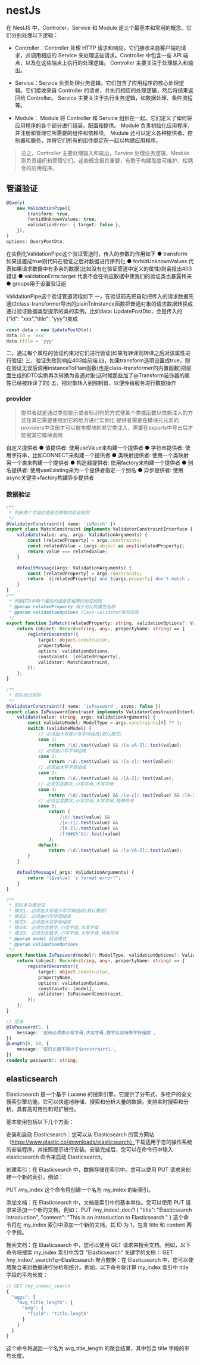 # nestJs

在 NestJS 中，Controller、Service 和 Module 是三个最基本和常用的概念。它们分别处理以下逻辑：

+ Controller：Controller 处理 HTTP 请求和响应。它们接收来自客户端的请求，并调用相应的 Service 来处理这些请求。Controller 中包含一些 API 端点，以及在这些端点上执行的处理逻辑。 Controller 主要关注于处理输入和输出。

+ Service：Service 负责处理业务逻辑。它们包含了应用程序的核心处理逻辑。它们接收来自 Controller 的请求，并执行相应的处理逻辑，然后将结果返回给 Controller。 Service 主要关注于执行业务逻辑，如数据处理、条件流程等。

+ Module： Module 将 Controller 和 Service 组织在一起。它们定义了如何将应用程序的各个部分进行组装、配置和提供。 Module 负责初始化应用程序，并注册和管理它所需要的组件和依赖项。 Module 还可以定义各种提供者、控制器和服务，并将它们所有的组件绑定在一起以构建应用程序。

> 总之，Controller 主要处理输入和输出，Service 处理业务逻辑，Module 则负责组织和管理它们。这些概念极其重要，有助于构建高度可维护、松耦合的应用程序。

## 管道验证

```typescript
@Query(
    new ValidationPipe({
        transform: true,
        forbidUnknownValues: true,
        validationError: { target: false },
    }),
)
options: QueryPostDto,
```

在实例化ValidationPipe这个验证管道时，传入的参数的作用如下
● transform 如果设置成true则代码在验证之后对数据进行序列化
● forbidUnknownValues 代表如果请求数据中有多余的数据(比如没有在验证管道中定义的属性)则会报出403错误
● validationError.target 代表不会在响应数据中使我们的验证类也暴露传来
● groups用于设置验证组

ValidationPipe这个验证管道流程如下
一，在验证前先把自动把传入的请求数据先通过class-transformer导出的plainToInstance函数把普通对象的请求数据转换成通过验证数据类型提示的类的实例，比如data: UpdatePostDto，会是传入的{"id": "xxx","title": "yyy"}变成

```ts
const data = new UpdatePostDto()
data.id = 'xxx'
data.title = 'yyy'
```

二，通过每个属性的验证约束对它们进行验证(如果有转译则转译之后对该属性进行验证)
三，验证失败则响应403给前端
四，如果transform选项设置成true，则在验证无误后调用instanceToPlain函数(也是class-transformer的内置函数)把前面生成的DTO实例再次转换为普通对象(这时候那些加了@Transform装饰器的属性已经被转译了的)
五，把对象转入到控制器，以便传给服务进行数据操作

### provider

> 提供者就是通过类型提示或者标识符的方式使某个类或函数以依赖注入的方式在其它需要使用到它的地方进行实例化
> 提供者需要在模块元元素的providers中注册才可以被本模块的其它类注入，需要在exports中导出后才能被其它模块调用

自定义提供者
● 值提供者: 使用useValue来构建一个提供者
● 字符串提供者: 使用字符串，比如CONNECT来构建一个提供者
● 类映射提供者: 使用一个类映射另一个类来构建一个提供者
● 构造器提供者: 使用factory来构建一个提供者
● 别名提供者: 使用useExisting来为一个提供者指定一个别名
● 异步提供者: 使用async关键字+factory构建异步提供者

### 数据验证

```typescript
/**
 * 判断两个字段的值是否相等的验证规则
 */
@ValidatorConstraint({ name: 'isMatch' })
export class MatchConstraint implements ValidatorConstraintInterface {
    validate(value: any, args: ValidationArguments) {
        const [relatedProperty] = args.constraints;
        const relatedValue = (args.object as any)[relatedProperty];
        return value === relatedValue;
    }

    defaultMessage(args: ValidationArguments) {
        const [relatedProperty] = args.constraints;
        return `${relatedProperty} and ${args.property} don't match`;
    }
}
/**
 * 判断DTO中两个属性的值是否相等的验证规则
 * @param relatedProperty 用于对比的属性名称
 * @param validationOptions class-validator库的选项
 */
export function IsMatch(relatedProperty: string, validationOptions?: ValidationOptions) {
    return (object: Record<string, any>, propertyName: string) => {
        registerDecorator({
            target: object.constructor,
            propertyName,
            options: validationOptions,
            constraints: [relatedProperty],
            validator: MatchConstraint,
        });
    };
}
```

```typescript
/**
 * 密码验证规则
 */
@ValidatorConstraint({ name: 'isPassword', async: false })
export class IsPasswordConstraint implements ValidatorConstraintInterface {
    validate(value: string, args: ValidationArguments) {
        const validateModel: ModelType = args.constraints[0] ?? 1;
        switch (validateModel) {
            // 必须由大写或小写字母组成(默认模式)
            case 1:
                return /\d/.test(value) && /[a-zA-Z]/.test(value);
            // 必须由小写字母组成
            case 2:
                return /\d/.test(value) && /[a-z]/.test(value);
            // 必须由大写字母组成
            case 3:
                return /\d/.test(value) && /[A-Z]/.test(value);
            // 必须包含数字,小写字母,大写字母
            case 4:
                return /\d/.test(value) && /[a-z]/.test(value) && /[A-Z]/.test(value);
            // 必须包含数字,小写字母,大写字母,特殊符号
            case 5:
                return (
                    /\d/.test(value) &&
                    /[a-z]/.test(value) &&
                    /[A-Z]/.test(value) &&
                    /[!@#$%^&]/.test(value)
                );
            default:
                return /\d/.test(value) && /[a-zA-Z]/.test(value);
        }
    }

    defaultMessage(_args: ValidationArguments) {
        return "($value) 's format error!";
    }
}

/**
 * 密码复杂度验证
 * 模式1: 必须由大写或小写字母组成(默认模式)
 * 模式2: 必须由小写字母组成
 * 模式3: 必须由大写字母组成
 * 模式4: 必须包含数字,小写字母,大写字母
 * 模式5: 必须包含数字,小写字母,大写字母,特殊符号
 * @param model 验证模式
 * @param validationOptions
 */
export function IsPassword(model?: ModelType, validationOptions?: ValidationOptions) {
    return (object: Record<string, any>, propertyName: string) => {
        registerDecorator({
            target: object.constructor,
            propertyName,
            options: validationOptions,
            constraints: [model],
            validator: IsPasswordConstraint,
        });
    };
}

// 用法
@IsPassword(5, {
    message: '密码必须由小写字母,大写字母,数字以及特殊字符组成',
})
@Length(8, 50, {
    message: '密码长度不得少于$constraint1',
})
readonly password!: string;
```

## elasticsearch

Elasticsearch 是一个基于 Lucene 的搜索引擎，它提供了分布式、多租户的全文搜索引擎功能。它可以快速地存储、搜索和分析大量的数据，支持实时搜索和分析，具有高可用性和可扩展性。

基本使用包括以下几个方面：

安装和启动 Elasticsearch：您可以从 Elasticsearch 的官方网站（<https://www.elastic.co/downloads/elasticsearch）>下载适用于您的操作系统的安装程序，并按照提示进行安装。安装完成后，您可以在命令行中输入 elasticsearch 命令来启动 Elasticsearch。

创建索引：在 Elasticsearch 中，数据存储在索引中。您可以使用 PUT 请求来创建一个新的索引，例如：

PUT /my_index
这个命令将创建一个名为 my_index 的新索引。

添加文档：在 Elasticsearch 中，文档是索引中的基本单位。您可以使用 PUT 请求来添加一个新的文档，例如：
PUT /my_index/_doc/1
{
  "title": "Elasticsearch Introduction",
  "content": "This is an introduction to Elasticsearch."
}
这个命令将在 my_index 索引中添加一个新的文档，其 ID 为 1，包含 title 和 content 两个字段。

搜索文档：在 Elasticsearch 中，您可以使用 GET 请求来搜索文档。例如，以下命令将搜索 my_index 索引中包含 "Elasticsearch" 关键字的文档：
GET /my_index/_search?q=Elasticsearch
聚合数据：在 Elasticsearch 中，您可以使用聚合来对数据进行分析和统计。例如，以下命令将计算 my_index 索引中 title 字段的平均长度：

```js
// GET /my_index/_search
{
  "aggs": {
    "avg_title_length": {
      "avg": {
        "field": "title.length"
      }
    }
  }
}
```

这个命令将返回一个名为 avg_title_length 的聚合结果，其中包含 title 字段的平均长度。

